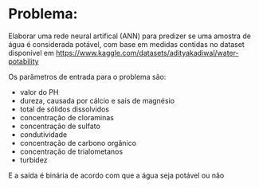 # Problema:

Elaborar uma rede neural artifical (ANN) para predizer se uma amostra de água é considerada potável, com base em medidas contidas no dataset disponível em https://www.kaggle.com/datasets/adityakadiwal/water-potability

Os parâmetros de entrada para o problema são:
- valor do PH
- dureza, causada por cálcio e sais de magnésio
- total de sólidos dissolvidos
- concentração de cloraminas
- concentração de sulfato
- condutividade
- concentração de carbono orgânico
- concentração de trialometanos
- turbidez

E a saída é binária de acordo com que a água seja potável ou não
